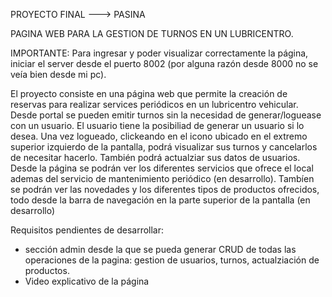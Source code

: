 PROYECTO FINAL ---> PASINA

PAGINA WEB PARA LA GESTION DE TURNOS EN UN LUBRICENTRO.

IMPORTANTE: Para ingresar y poder visualizar correctamente la página, iniciar el server desde el puerto 8002 (por alguna razón desde 8000 no se veía bien desde mi pc).

El proyecto consiste en una página web que permite la creación de reservas para realizar services periódicos en un lubricentro vehicular.
Desde portal se pueden emitir turnos sin la necesidad de generar/loguease con un usuario.
El usuario tiene la posibiliad de generar un usuario si lo desea. Una vez logueado, clickeando en el icono ubicado en el extremo superior izquierdo de la pantalla, podrá visualizar sus turnos y cancelarlos de necesitar hacerlo.
También podrá actualziar sus datos de usuarios.
Desde la página se podrán ver los diferentes servicios que ofrece el local ademas del servicio de mantenimiento periódico (en desarrollo).
Tambíen se podrán ver las novedades y los diferentes tipos de productos ofrecidos, todo desde la barra de navegación en la parte superior de la pantalla (en desarrollo)

Requisitos pendientes de desarrollar:
- sección admin desde la que se pueda generar CRUD de todas las operaciones de la pagina: gestion de usuarios, turnos, actualziación de productos.
- Video explicativo de la página

